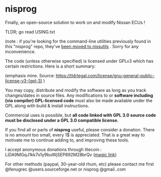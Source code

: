 # nisprog

Finally, an open-source solution to work on and modify Nissan ECUs !

TLDR; go read USING.txt

(note : if you're looking for the command-line utilities previously found in this "nisprog" repo,
they've [been moved to nissutils](https://github.com/fenugrec/nissutils) . Sorry for any inconvenience.

The code (unless otherwise specified) is licensed under GPLv3 which has certain restrictions. Here is a short summary:

(emphasis mine. Source: https://tldrlegal.com/license/gnu-general-public-license-v3-(gpl-3) )

You may copy, distribute and modify the software as long as you track changes/dates in source files.
Any modifications to or **software including (via compiler) GPL-licensed code** must also be made available under the GPL along with build & install instructions.


Commercial uses is possible, but **all code linked with GPL 3.0 source code must be disclosed under a GPL 3.0 compatible license.**

If you find all or parts of **nisprog** useful, please consider a donation. There is no amount too small, every 1$ is appreciated. That is a great way to motivate me to continue adding to, and improving these tools.

I accept anonymous donations through litecoin :
 LiDA9MGqJ1kk7o1y9buWjSEP892M28brQv ([magic link](litecoin:LiDA9MGqJ1kk7o1y9buWjSEP892M28brQv))
 
For other methods (paypal, 30-year-old rhum, etc) please contact me first @fenugrec @users.sourceforge.net or nisprog @gmail..com
